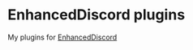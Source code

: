 # EnhancedDiscord plugins
My plugins for [EnhancedDiscord](https://github.com/joe27g/EnhancedDiscord)
